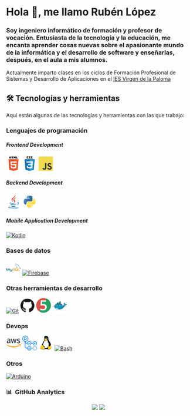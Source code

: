 # Hola 👋, me llamo Rubén López

### Soy ingeniero informático de formación y profesor de vocación. Entusiasta de la tecnología y la educación, me encanta aprender cosas nuevas sobre el apasionante mundo de la informática y el desarrollo de software y enseñarlas, después, en el aula a mis alumnos.<br>

Actualmente imparto clases en los ciclos de Formación Profesional de Sistemas y Desarrollo de Aplicaciones en el [IES Virgen de la Paloma](https://www.palomafp.org/)


## 🛠️ Tecnologías y herramientas 

Aquí están algunas de las tecnologías y herramientas con las que trabajo:

### Lenguajes de programación

##### Frontend Development

[<img src="https://raw.githubusercontent.com/devicons/devicon/master/icons/html5/html5-original-wordmark.svg" alt="HTML5" width="40" height="40"/>](https://www.w3.org/html/) 
[<img src="https://raw.githubusercontent.com/devicons/devicon/master/icons/css3/css3-original-wordmark.svg" alt="CSS3" width="40" height="40"/>](https://www.w3schools.com/css/) 
[<img src="https://raw.githubusercontent.com/devicons/devicon/master/icons/javascript/javascript-original.svg" alt="JavaScript" width="40" height="40"/>](https://developer.mozilla.org/en-US/docs/Web/JavaScript)

##### Backend Development

[<img src="https://raw.githubusercontent.com/devicons/devicon/master/icons/java/java-original.svg" alt="Java" width="40" height="40"/>](https://www.java.com) 
[<img src="https://raw.githubusercontent.com/devicons/devicon/master/icons/python/python-original.svg" alt="Python" width="40" height="40"/>](https://www.python.org)

##### Mobile Application Development

[<img src="https://www.vectorlogo.zone/logos/kotlinlang/kotlinlang-icon.svg" alt="Kotlin" width="40" height="40"/>](https://kotlinlang.org)

### Bases de datos

[<img src="https://raw.githubusercontent.com/devicons/devicon/master/icons/mysql/mysql-original-wordmark.svg" alt="MySQL" width="40" height="40"/>](https://www.mysql.com/) 
[<img src="https://www.vectorlogo.zone/logos/firebase/firebase-icon.svg" alt="Firebase" width="40" height="40"/>](https://firebase.google.com/)

### Otras herramientas de desarrollo

[<img src="https://www.vectorlogo.zone/logos/git-scm/git-scm-icon.svg" alt="Git" width="40" height="40"/>](https://git-scm.com/) 
[<img src="https://raw.githubusercontent.com/devicons/devicon/master/icons/github/github-original.svg" alt="GitHub" width="40" height="40"/>](https://github.com/)
[<img src="https://raw.githubusercontent.com/devicons/devicon/master/icons/junit/junit-original.svg" alt="JUnit" width="40" height="40"/>](https://junit.org/)
[<img src="https://raw.githubusercontent.com/devicons/devicon/master/icons/docker/docker-original.svg" alt="Docker" width="40" height="40"/>](https://www.docker.com/)

### Devops

[<img src="https://raw.githubusercontent.com/devicons/devicon/master/icons/amazonwebservices/amazonwebservices-original-wordmark.svg" alt="AWS" width="40" height="40"/>](https://aws.amazon.com) 
[<img src="https://raw.githubusercontent.com/devicons/devicon/master/icons/githubactions/githubactions-original.svg" alt="GitHub Actions" width="40" height="40"/>](https://github.com/features/actions)
[<img src="https://raw.githubusercontent.com/devicons/devicon/master/icons/linux/linux-original.svg" alt="Linux" width="40" height="40"/>](https://www.linux.org/) 
[<img src="https://www.vectorlogo.zone/logos/gnu_bash/gnu_bash-icon.svg" alt="Bash" width="40" height="40"/>](https://www.gnu.org/software/bash/)

### Otros
[<img src="https://cdn.worldvectorlogo.com/logos/arduino-1.svg" alt="Arduino" width="40" height="40"/>](https://www.arduino.cc/)


### 📊 &nbsp;GitHub Analytics
<p align="center">
<img height="180em" src="https://github-readme-stats-eight-theta.vercel.app/api?username=rlopezeduca&show_icons=true&theme=algolia&include_all_commits=true&count_private=true"/>
<img height="180em" src="https://github-readme-stats-eight-theta.vercel.app/api/top-langs/?username=rlopezeduca&layout=compact&langs_count=8&theme=algolia"/>
</p>